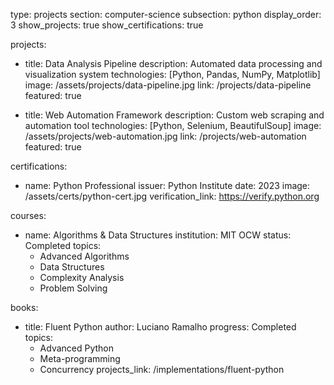type: projects
section: computer-science
subsection: python
display_order: 3
show_projects: true
show_certifications: true

projects:
  - title: Data Analysis Pipeline
    description: Automated data processing and visualization system
    technologies: [Python, Pandas, NumPy, Matplotlib]
    image: /assets/projects/data-pipeline.jpg
    link: /projects/data-pipeline
    featured: true
  
  - title: Web Automation Framework
    description: Custom web scraping and automation tool
    technologies: [Python, Selenium, BeautifulSoup]
    image: /assets/projects/web-automation.jpg
    link: /projects/web-automation
    featured: true

certifications:
  - name: Python Professional
    issuer: Python Institute
    date: 2023
    image: /assets/certs/python-cert.jpg
    verification_link: https://verify.python.org

courses:
  - name: Algorithms & Data Structures
    institution: MIT OCW
    status: Completed
    topics:
      - Advanced Algorithms
      - Data Structures
      - Complexity Analysis
      - Problem Solving

books:
  - title: Fluent Python
    author: Luciano Ramalho
    progress: Completed
    topics:
      - Advanced Python
      - Meta-programming
      - Concurrency
    projects_link: /implementations/fluent-python